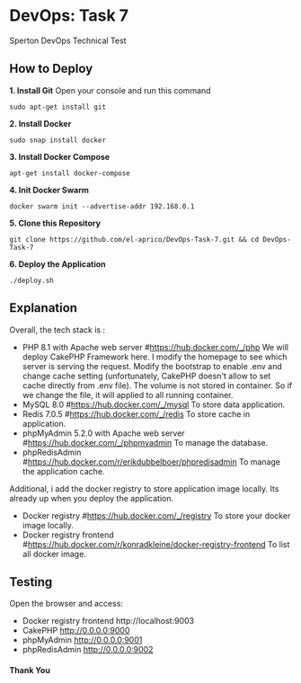 # DevOps: Task 7
Sperton DevOps Technical Test

## How to Deploy
__1. Install Git__
Open your console and run this command
```console
sudo apt-get install git
```
__2. Install Docker__
```console
sudo snap install docker
```
__3. Install Docker Compose__
```console
apt-get install docker-compose
```
__4. Init Docker Swarm__
```console
docker swarm init --advertise-addr 192.168.0.1
```
__5. Clone this Repository__
```console
git clone https://github.com/el-aprico/DevOps-Task-7.git && cd DevOps-Task-7
```
__6. Deploy the Application__
```console
./deploy.sh
```

## Explanation

Overall, the tech stack is :
* PHP 8.1 with Apache web server #https://hub.docker.com/_/php
We will deploy CakePHP Framework here.
I modify the homepage to see which server is serving the request.
Modify the bootstrap to enable .env and change cache setting (unfortunately, CakePHP doesn't allow to set cache directly from .env file).
The volume is not stored in container. So if we change the file, it will applied to all running container.
* MySQL 8.0 #https://hub.docker.com/_/mysql
To store data application.
* Redis 7.0.5 #https://hub.docker.com/_/redis
To store cache in application.
* phpMyAdmin 5.2.0 with Apache web server #https://hub.docker.com/_/phpmyadmin
To manage the database.
* phpRedisAdmin #https://hub.docker.com/r/erikdubbelboer/phpredisadmin
To manage the application cache.

Additional, i add the docker registry to store application image locally.
Its already up when you deploy the application.
* Docker registry #https://hub.docker.com/_/registry
To store your docker image locally.
* Docker registry frontend #https://hub.docker.com/r/konradkleine/docker-registry-frontend
To list all docker image.

## Testing
Open the browser and access:
* Docker registry frontend http://localhost:9003
* CakePHP http://0.0.0.0:9000
* phpMyAdmin http://0.0.0.0:9001
* phpRedisAdmin http://0.0.0.0:9002

#### Thank You
